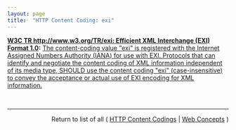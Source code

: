 ```yaml
---
layout: page
title:  "HTTP Content Coding: exi"
---
```


**[W3C TR http://www.w3.org/TR/exi: Efficient XML Interchange (EXI) Format 1.0](/specs/W3C/TR/exi "This document is the specification of the Efficient XML Interchange (EXI) format. EXI is a very compact representation for the Extensible Markup Language (XML) Information Set that is intended to simultaneously optimize performance and the utilization of computational resources. The EXI format uses a hybrid approach drawn from the information and formal language theories, plus practical techniques verified by measurements, for entropy encoding XML information. Using a relatively simple algorithm, which is amenable to fast and compact implementation, and a small set of datatype representations, it reliably produces efficient encodings of XML event streams. The grammar production system and format definition of EXI are presented."):** [The content-coding value "exi" is registered with the Internet Assigned Numbers Authority (IANA) for use with EXI. Protocols that can identify and negotiate the content coding of XML information independent of its media type, SHOULD use the content coding "exi" (case-insensitive) to convey the acceptance or actual use of EXI encoding for XML information.](http://www.w3.org/TR/exi/#contentCoding "Read documentation for HTTP Content Coding &#34;exi&#34;")

<br/>
<hr/>

<p style="text-align: right">Return to list of all ( <a href="../http-content-codings">HTTP Content Codings</a> | <a href="../">Web Concepts</a> )</p>